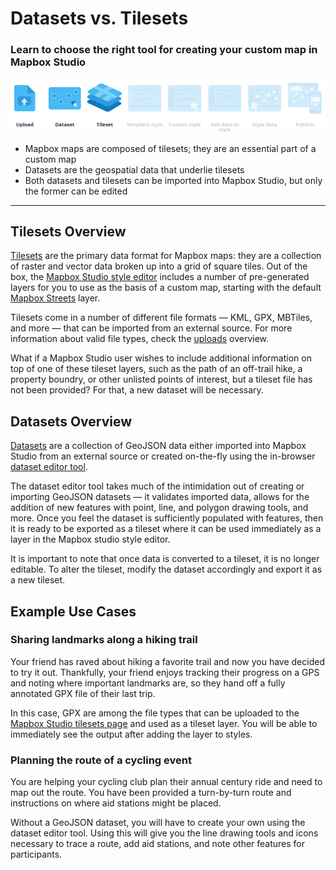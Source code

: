 # Datasets vs. Tilesets
### Learn to choose the right tool for creating your custom map in Mapbox Studio

![Image of Mapbox Studio topics covered in this section](https://raw.githubusercontent.com/mayormcmatt/mb-doc-test/master/mb-topics.png)

- Mapbox maps are composed of tilesets; they are an essential part of a custom map
- Datasets are the geospatial data that underlie tilesets
- Both datasets and tilesets can be imported into Mapbox Studio, but only the former can be edited

---

## Tilesets Overview
[Tilesets](https://www.mapbox.com/studio-manual/reference/tilesets/) are the primary data format for Mapbox maps: they
are a collection of raster and vector data broken up into a grid of square tiles. Out of the box, the [Mapbox Studio style
editor](https://www.mapbox.com/studio-manual/reference/styles/) includes a number of pre-generated layers for you to use
as the basis of a custom map, starting with the default [Mapbox Streets](https://www.mapbox.com/vector-tiles/mapbox-streets-v7/) layer.

Tilesets come in a number of different file formats &mdash; KML, GPX, MBTiles, and more &mdash; that can be imported
from an external source. For more information about valid file types, check the
[uploads](https://www.mapbox.com/help/uploads/) overview.

What if a Mapbox Studio user wishes to include additional information on top of one of these tileset layers, such as the
path of an off-trail hike, a property boundry, or other unlisted points of interest, but a tileset file has not been provided? For that, a new dataset will be necessary.

## Datasets Overview
[Datasets](https://www.mapbox.com/studio-manual/reference/datasets/) are a collection of GeoJSON data either imported into
Mapbox Studio from an external source or created on-the-fly using the in-browser [dataset editor tool](https://www.mapbox.com/studio/datasets/).

The dataset editor tool takes much of the intimidation out of creating or
importing GeoJSON datasets &mdash; it validates imported data, allows for the addition of new features with point, line, and
polygon drawing tools, and more. Once you feel the dataset is sufficiently populated with features, then it is ready to
be exported as a tileset where it can be used immediately as a layer in the Mapbox studio style editor.

It is important to note that once data is converted to a tileset, it is no longer editable. To alter the tileset, modify
the dataset accordingly and export it as a new tileset.

## Example Use Cases

### Sharing landmarks along a hiking trail
Your friend has raved about hiking a favorite trail and now you have decided to try it out. Thankfully, your friend enjoys
tracking their progress on a GPS and noting where important landmarks are, so they hand off a fully annotated GPX file
of their last trip.

In this case, GPX are among the file types that can be uploaded to the [Mapbox Studio tilesets
page](https://www.mapbox.com/studio/tilesets/) and used as a tileset layer. You will be able to immediately see the
output after adding the layer to styles.

### Planning the route of a cycling event
You are helping your cycling club plan their annual century ride and need to map out the route. You have been provided a
turn-by-turn route and instructions on where aid stations might be placed.

Without a GeoJSON dataset, you will have to create your own using the dataset editor tool. Using this will give you
the line drawing tools and icons necessary to trace a route, add aid stations, and note other features for participants.

